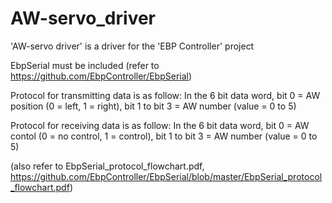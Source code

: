 # AW-servo_driver
'AW-servo driver' is a driver for the 'EBP Controller' project

EbpSerial must be included (refer to https://github.com/EbpController/EbpSerial)

Protocol for transmitting data is as follow: In the 6 bit data word, bit 0 = AW position (0 = left, 1 = right), bit 1 to bit 3 = AW number (value = 0 to 5)

Protocol for receiving data is as follow: In the 6 bit data word, bit 0 = AW contol (0 = no control, 1 = control), bit 1 to bit 3 = AW number (value = 0 to 5)

(also refer to EbpSerial_protocol_flowchart.pdf, https://github.com/EbpController/EbpSerial/blob/master/EbpSerial_protocol_flowchart.pdf)
